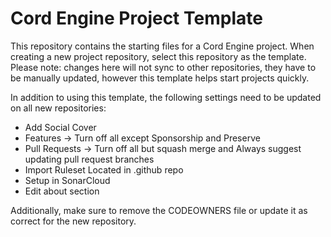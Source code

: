 # Cord Engine Project Template

This repository contains the starting files for a Cord Engine project.  When creating a new project repository, select this repository as the template.  Please note: changes here will not sync to other repositories, they have to be manually updated, however this template helps start projects quickly.

In addition to using this template, the following settings need to be updated on all new repositories:

- Add Social Cover
- Features -> Turn off all except Sponsorship and Preserve
- Pull Requests -> Turn off all but squash merge and Always suggest updating pull request branches
- Import Ruleset Located in .github repo
- Setup in SonarCloud
- Edit about section

Additionally, make sure to remove the CODEOWNERS file or update it as correct for the new repository.
